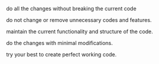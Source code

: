 do all the changes without breaking the current code

do not change or remove unnecessary codes and features.

maintain the current functionality and structure of the code.

do the changes with minimal modifications.

try your best to create perfect working code.